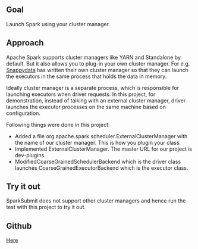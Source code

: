 ## Goal 

Launch Spark using your cluster manager. 

## Approach

Apache Spark supports cluster managers like YARN and Standalone by default. But it also allows you to plug-in your own cluster manager. For e.g. [Snappydata](https://www.snappydata.io/) has written their own cluster manager so that they can launch the executors in the same process that holds the data in memory. 

Ideally cluster manager is a separate process, which is responsible for launching executors when driver requests. In this project, for demonstration, instead of talking with an external cluster manager, driver launches the executor processes on the same machine based on configuration.

Following things were done in this project: 

* Added a file org.apache.spark.scheduler.ExternalClusterManager with the name of our cluster manager. This is how you plugin your class. 
* Implemented ExternalClusterManager. The master URL for our project is dev-plugins.
* ModifiedCoarseGrainedSchedulerBackend which is the driver class launches CoarseGrainedExecutorBackend which is the executor class. 

## Try it out

SparkSubmit does not support other cluster managers and hence run the test with this project to try it out. 

## Github 

[Here](https://github.com/falarica/spark-devplugins/tree/master/clustermanager)
